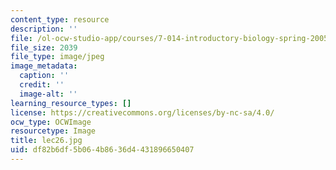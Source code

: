 ```yaml
---
content_type: resource
description: ''
file: /ol-ocw-studio-app/courses/7-014-introductory-biology-spring-2005/df82b6df5b064b8636d4431896650407_lec26.jpg
file_size: 2039
file_type: image/jpeg
image_metadata:
  caption: ''
  credit: ''
  image-alt: ''
learning_resource_types: []
license: https://creativecommons.org/licenses/by-nc-sa/4.0/
ocw_type: OCWImage
resourcetype: Image
title: lec26.jpg
uid: df82b6df-5b06-4b86-36d4-431896650407
---
```

